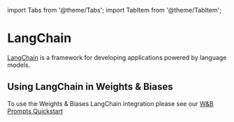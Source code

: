 import Tabs from '@theme/Tabs';
import TabItem from '@theme/TabItem';

# LangChain

[LangChain](https://python.langchain.com/) is a framework for developing applications powered by language models.

## Using LangChain in Weights & Biases

To use the Weights & Biases LangChain integration please see our [W&B Prompts Quickstart](../prompts/quickstart.md)